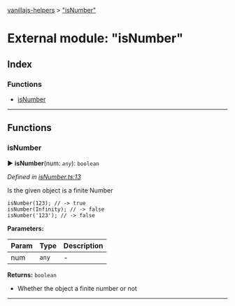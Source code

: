 [vanillajs-helpers](../README.md) > ["isNumber"](../modules/_isnumber_.md)



# External module: "isNumber"

## Index

### Functions

* [isNumber](_isnumber_.md#isnumber)



---
## Functions
<a id="isnumber"></a>

###  isNumber

► **isNumber**(num: *`any`*): `boolean`



*Defined in [isNumber.ts:13](https://github.com/Tokimon/vanillajs-helpers/blob/97e473e/isNumber.ts#L13)*



Is the given object is a finite Number

    isNumber(123); // -> true
    isNumber(Infinity); // -> false
    isNumber('123'); // -> false


**Parameters:**

| Param | Type | Description |
| ------ | ------ | ------ |
| num | `any`   |  - |





**Returns:** `boolean`
- Whether the object a finite number or not






___


